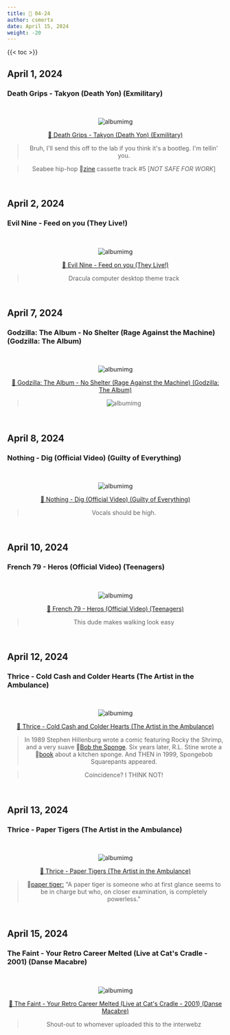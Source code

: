 ```yaml
---
title: 🎸 04-24
author: csmertx
date: April 15, 2024
weight: -20
---
```


<!--more-->

{{< toc >}}

## April 1, 2024
### Death Grips - Takyon (Death Yon) (Exmilitary)

<br /><div style="text-align: center;">

![albumimg](/Blog/music/images/death_grips_exmilitary_jewel_cd_unsanctioned_reproduction.jpg "Death Grips - Exmilitary - Jewel CD (Unsanctioned Reproduction)")<br />

[🔗 Death Grips - Takyon (Death Yon) (Exmilitary)](https://www.youtube.com/watch?v=89F5fpvwPr0 "YouTube | Death Grips - Takyon (Death Yon) (Exmilitary)")

> Bruh, I'll send this off to the lab if you think it's a bootleg. I'm tellin' you.

> Seabee hip-hop 🔗[zine](https://en.wikipedia.org/wiki/Blackstar_(album) "Wikipedia | Blackstar") cassette track #5 [_NOT SAFE FOR WORK_]

</div><br />

## April 2, 2024
### Evil Nine - Feed on you (They Live!)

<br /><div style="text-align: center;">

![albumimg](/Blog/music/images/evil_nine_they_live!_promo_jewel_cd_front_400x400.jpg "Evil Nine - They Live! - Jewel CD (Promo)")<br />

[🔗 Evil Nine - Feed on you (They Live!)](https://www.youtube.com/watch?v=nyUlvYmyzz8 "YouTube | Evil Nine - Feed on you (They Live!)")

> Dracula computer desktop theme track

</div><br />

## April 7, 2024
### Godzilla: The Album - No Shelter (Rage Against the Machine) (Godzilla: The Album)

<br /><div style="text-align: center;">

![albumimg](/Blog/music/images/godzilla_the_album_jewel_cd.jpg "Godzilla: The Album - Jewel CD")<br />

[🔗 Godzilla: The Album - No Shelter (Rage Against the Machine) (Godzilla: The Album)](https://www.youtube.com/watch?v=IG7sww5NtVA "YouTube | Godzilla: The Album - No Shelter (Rage Against the Machine) (Godzilla: The Album)")

> ![albumimg](/Blog/daynight/2024/images/robeson_by_the_lake_memeit_dot_so_star_trek_tng.jpg "Robeson. By The Lake. Hatchet. By Gary Paulsen. Star Trek. By Gene Roddenberry")<br />

</div><br />

## April 8, 2024
### Nothing - Dig (Official Video) (Guilty of Everything)

<br /><div style="text-align: center;">

![albumimg](/Blog/music/images/nothing_guilty_of_everything_jewel_cd.jpg "Nothing - Guilty of Everything - Jewel CD")<br />

[🔗 Nothing - Dig (Official Video) (Guilty of Everything)](https://www.youtube.com/watch?v=H9UIdlXhrBQ "YouTube | Nothing - Dig (Official Video) (Guilty of Everything)")

> Vocals should be high.

</div><br />

## April 10, 2024
### French 79 - Heros (Official Video) (Teenagers)

<br /><div style="text-align: center;">

![albumimg](/Blog/music/images/french_79_teenagers_digipak.jpg "French 79 - Teenagers - Digipak")<br />

[🔗 French 79 - Heros (Official Video) (Teenagers)](https://www.youtube.com/watch?v=_ZvWepz8XvU "YouTube | French 79 - Heros (Official Video) (Teenagers)")

> This dude makes walking look easy

</div><br />

## April 12, 2024
### Thrice - Cold Cash and Colder Hearts (The Artist in the Ambulance)

<br /><div style="text-align: center;">

![albumimg](/Blog/music/images/thrice_the_artist_in_the_ambulance_jewel_cd.jpg "Thrice - The Artist in the Ambulance - Jewel CD")<br />

[🔗 Thrice - Cold Cash and Colder Hearts (The Artist in the Ambulance)](https://www.youtube.com/watch?v=ikUrxI7g6BM "YouTube | Thrice - Cold Cash and Colder Hearts (The Artist in the Ambulance)")

> In 1989 Stephen Hillenburg wrote a comic featuring Rocky the Shrimp, and a very suave 🔗[Bob the Sponge](https://www.lambiek.net/artists/h/hillenburg_stephen.htm "Lambiek.net | Stephen Hillenburg"). Six years later, R.L. Stine wrote a 🔗[book](https://goosebumps.fandom.com/wiki/It_Came_from_Beneath_the_Sink! "Goosebumps Fandom | It Came from Beneath the Sink!") about a kitchen sponge. And THEN in 1999, Spongebob Squarepants appeared.

> Coincidence? I THINK NOT!

</div><br />

## April 13, 2024
### Thrice - Paper Tigers (The Artist in the Ambulance)

<br /><div style="text-align: center;">

![albumimg](/Blog/music/images/thrice_the_artist_in_the_ambulance_jewel_cd.jpg "Thrice - The Artist in the Ambulance - Jewel CD")<br />

[🔗 Thrice - Paper Tigers (The Artist in the Ambulance)](https://www.youtube.com/watch?v=OxNZ3y6KJy8 "YouTube | Thrice - Paper Tigers (The Artist in the Ambulance)")

> 🔗[paper tiger:](https://www.vocabulary.com/dictionary/paper%20tiger "Vocabulary.com | Dictionary | paper tiger") "A paper tiger is someone who at first glance seems to be in charge but who, on closer examination, is completely powerless."

</div><br />

## April 15, 2024
### The Faint - Your Retro Career Melted (Live at Cat's Cradle - 2001) (Danse Macabre)

<br /><div style="text-align: center;">

![albumimg](/Blog/music/images/the_faint_danse_macabre_jewel_cd.jpg "The Faint - Danse Macabre - Jewel CD")<br />

[🔗 The Faint - Your Retro Career Melted (Live at Cat's Cradle - 2001) (Danse Macabre)](https://www.youtube.com/watch?v=OBPgdvnKXP8 "YouTube | The Faint - Your Retro Career Melted (Live at Cat's Cradle - 2001) (Danse Macabre)")

> Shout-out to whomever uploaded this to the interwebz

</div><br />